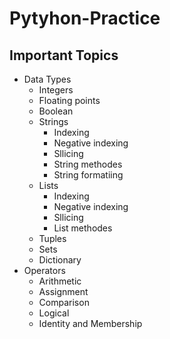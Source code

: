 # Pytyhon-Practice

## Important Topics

* Data Types
    * Integers
    * Floating points
    * Boolean
    * Strings
        *   Indexing
        *   Negative indexing
        *   Sllicing
        *   String methodes
        *   String formatiing
    * Lists
        * Indexing
        *   Negative indexing
        *   Sllicing
        *   List methodes
    * Tuples
    * Sets
    * Dictionary
* Operators
    * Arithmetic
    * Assignment
    * Comparison
    * Logical
    * Identity and Membership

